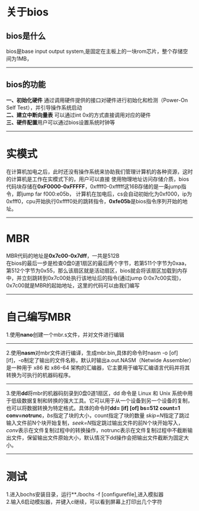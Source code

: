 # 关于bios
## bios是什么
bios是base input output system,是固定在主板上的一块rom芯片，整个存储空间为1MB，

---
## bios的功能
**一、初始化硬件** 通过调用硬件提供的接口对硬件进行初始化和检测（Power-On Self Test），并引导操作系统启动  
**二、建立中断向量表** 可以通过int 0x的方式直接调用对应的硬件     
**三、硬件配置**用户可以通过bios设置系统时钟等

---

# 实模式
在计算机加电之后，此时还没有操作系统来协助我们管理计算机的各种资源，这时的计算机是工作在实模式下的，用户可以直接
使用物理地址访问存储介质，bios代码块存储在**0xF0000-0xFFFFF**，0xffff0-0xfffff这16B存储的是一条jump指令，即jump far f000:e05b，
计算机在加电后，cs会自动初始化为0xf000，ip为0xfff0，cpu开始执行0xffff0处的跳转指令，**0xfe05b**是bios指令序列开始的地址。

---

# MBR
MBR代码的地址是**0x7c00-0x7dff**，一共是512B            
在bios的最后一步是检查0盘0道1扇区的最后两个字节，若第511个字节为0xaa，第512个字节为0x55，那么该扇区就是活动扇区，bios就会将该扇区加载到内存中，并立刻跳转到0x7c00处执行该地址后的指令(通过jump 0:0x7c00实现)，0x7c00就是MBR的起始地址，这里的代码可以由我们编写

---

# 自己编写MBR

1.使用**nano**创建一个mbr.s文件，并对文件进行编辑 

---
2.使用**nasm**对mbr文件进行编译，生成mbr.bin,具体的命令时nasm -o [of] [if]，-o制定了输出的文件名称，默认时输出a.out.NASM（Netwide Assembler）是一种用于 x86 和 x86-64 架构的汇编器，它主要用于编写汇编语言代码并将其转换为可执行的机器码程序。  

---

3.使用**dd**将mbr的机器码刻录到0盘0道1扇区，dd 命令是 Linux 和 Unix 系统中用于低级数据复制和转换的强大工具。它可以用于从一个设备到另一个设备的复制，也可以将数据转换为特定格式。具体的命令时**dd= [if] [of] bs=512 count=1 conv=notrunc**，*bs*指定了块的大小，count指定了块的数量
*skip=N*指定了跳过输入文件前N个块开始复制，*seek=N*指定跳过输出文件的前N个块开始写入，*conv*表示在文件复制过程中的转换操作，notrunc表示在文件复制过程中不截断输出文件，保留输出文件原始大小，默认情况下dd操作会把输出文件截断为固定大小。  

---


# 测试
1.进入bochs安装目录，运行**./bochs -f [configurefile],进入模拟器  
2.输入6启动模拟器，并键入c继续，可以看到屏幕上打印出几个字符



